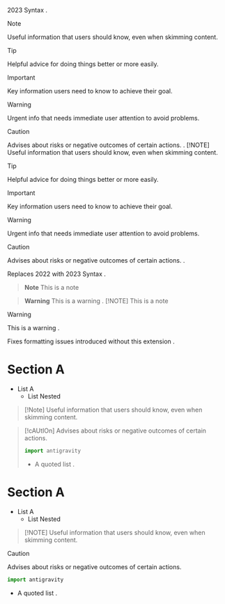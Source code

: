 2023 Syntax
.
> [!NOTE]
> Useful information that users should know, even when skimming content.

> [!TIP]
> Helpful advice for doing things better or more easily.

> [!IMPORTANT]
> Key information users need to know to achieve their goal.

> [!WARNING]
> Urgent info that needs immediate user attention to avoid problems.

> [!CAUTION]
> Advises about risks or negative outcomes of certain actions.
.
> [!NOTE]
> Useful information that users should know, even when skimming content.

> [!TIP]
> Helpful advice for doing things better or more easily.

> [!IMPORTANT]
> Key information users need to know to achieve their goal.

> [!WARNING]
> Urgent info that needs immediate user attention to avoid problems.

> [!CAUTION]
> Advises about risks or negative outcomes of certain actions.
.

Replaces 2022 with 2023 Syntax
.
> **Note**
> This is a note

> **Warning**
> This is a warning
.
> [!NOTE]
> This is a note

> [!WARNING]
> This is a warning
.

Fixes formatting issues introduced without this extension
.
# Section A

- List A
  - List Nested

>  \[!Note\] Useful information that users should know, even when skimming content.

> \[!cAUtIOn\]
> Advises about risks or negative outcomes of certain actions.
>
> ```py
> import antigravity
> ```
>
> - A quoted list
.
# Section A

- List A
  - List Nested

> [!NOTE] Useful information that users should know, even when skimming content.

> [!CAUTION]
> Advises about risks or negative outcomes of certain actions.
>
> ```py
> import antigravity
> ```
>
> - A quoted list
.
